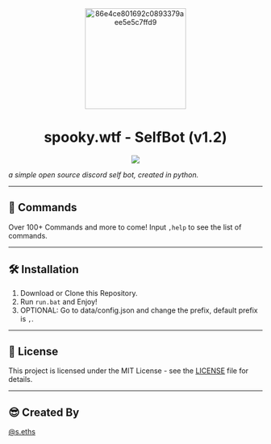<div align="center">
  <img src="https://github.com/user-attachments/assets/27b7cd4d-1c23-4711-b7ec-4158f6a8574f" alt="86e4ce801692c0893379aee5e5c7ffd9" width="200"/>
</div>

<h1 align="center">spooky.wtf - SelfBot (v1.2)</h1>
<p align="center">
  <a href="https://raw.githubusercontent.com/s-eths/spooky-selfbot/refs/heads/main/LICENSE">
    <img src="https://img.shields.io/badge/License-MIT-important">
  </a>
</p>

*a simple open source discord self bot, created in python.*

---

## 🚀 Commands
Over 100+ Commands and more to come! Input `,help` to see the list of commands.

---

## 🛠️ Installation

1. Download or Clone this Repository.
2. Run `run.bat` and Enjoy!
3. OPTIONAL: Go to data/config.json and change the prefix, default prefix is `,`.

---

## 📄 License

This project is licensed under the MIT License - see the [LICENSE](LICENSE) file for details.

---

## 😎 Created By

[@s.eths](https://github.com/s-eths)

